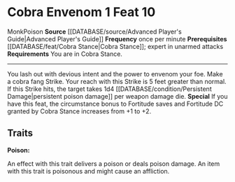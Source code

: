 ﻿---
actions: '[one-action]'
feat: Cobra Envenom
frequency: once per minute
id: '1747'
level: '10'
name: Cobra Envenom
prerequisite: '[[DATABASE/feat/Cobra Stance|Cobra Stance]] ; expert in unarmed attacks'
rarity: Common
requirement: You are in Cobra Stance.
source: '[[DATABASE/source/Advanced Player''s Guide|Advanced Player''s Guide]]'
trait:
- '[[DATABASE/trait/Monk|Monk]]'
- '[[DATABASE/trait/Poison|Poison]]'
type: Feat

---
# Cobra Envenom <span class="action-icon">1</span> <span class="item-type">Feat 10</span>

<span class="item-trait">Monk</span><span class="item-trait">Poison</span>
**Source** [[DATABASE/source/Advanced Player's Guide|Advanced Player's Guide]] 
**Frequency** once per minute
**Prerequisites** [[DATABASE/feat/Cobra Stance|Cobra Stance]]; expert in unarmed attacks
**Requirements** You are in Cobra Stance.

---
You lash out with devious intent and the power to envenom your foe. Make a cobra fang Strike. Your reach with this Strike is 5 feet greater than normal. If this Strike hits, the target takes 1d4 [[DATABASE/condition/Persistent Damage|persistent poison damage]] per weapon damage die.
**Special** If you have this feat, the circumstance bonus to Fortitude saves and Fortitude DC granted by Cobra Stance increases from +1 to +2.

## Traits

**Poison:**

An effect with this trait delivers a poison or deals poison damage. An item with this trait is poisonous and might cause an affliction.